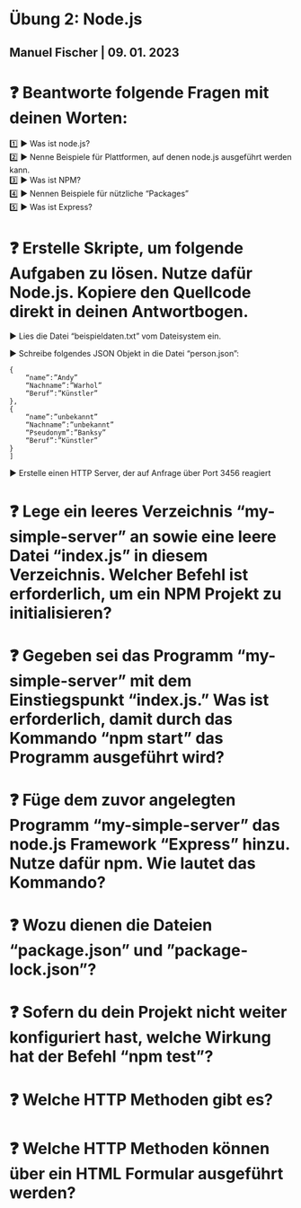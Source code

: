 # Übung 2: Node.js

## Manuel Fischer | 09. 01. 2023

# :question: Beantworte folgende Fragen mit deinen Worten:

:one: :arrow_forward: Was ist node.js? <br>
:two: :arrow_forward: Nenne Beispiele für Plattformen, auf denen node.js ausgeführt werden kann.<br>
:three: :arrow_forward: Was ist NPM?<br>
:four: :arrow_forward: Nennen Beispiele für nützliche “Packages”<br>
:five: :arrow_forward: Was ist Express?<br>

# :question: Erstelle Skripte, um folgende Aufgaben zu lösen. Nutze dafür Node.js. Kopiere den Quellcode direkt in deinen Antwortbogen.

:arrow_forward: Lies die Datei “beispieldaten.txt” vom Dateisystem ein.

:arrow_forward: Schreibe folgendes JSON Objekt in die Datei “person.json”:

```[
{
    “name”:”Andy”
    “Nachname”:”Warhol”
    “Beruf”:”Künstler”
},
{
    “name”:”unbekannt”
    “Nachname”:”unbekannt”
    “Pseudonym”:”Banksy”
    “Beruf”:”Künstler”
}
]
```

:arrow_forward: Erstelle einen HTTP Server, der auf Anfrage über Port 3456 reagiert

# :question: Lege ein leeres Verzeichnis “my-simple-server” an sowie eine leere Datei “index.js” in diesem Verzeichnis. Welcher Befehl ist erforderlich, um ein NPM Projekt zu initialisieren?

# :question: Gegeben sei das Programm “my-simple-server” mit dem Einstiegspunkt “index.js.” Was ist erforderlich, damit durch das Kommando “npm start” das Programm ausgeführt wird?

# :question: Füge dem zuvor angelegten Programm “my-simple-server” das node.js Framework “Express” hinzu. Nutze dafür npm. Wie lautet das Kommando?

# :question: Wozu dienen die Dateien “package.json” und ”package-lock.json”?

# :question: Sofern du dein Projekt nicht weiter konfiguriert hast, welche Wirkung hat der Befehl “npm test”?

# :question: Welche HTTP Methoden gibt es?

# :question: Welche HTTP Methoden können über ein HTML Formular ausgeführt werden?
